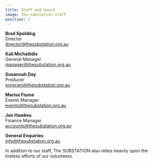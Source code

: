 ```yaml
---
title: Staff and board
image: the-substation-staff
position: 2
---
```


**Brad Spolding**  
Director  
director@thesubstation.org.au

**Kali Michailidis**  
General Manager  
manager@thesubstation.org.au

**Susannah Day**  
Producer  
program@thesubstation.org.au

**Marisa Fiume**  
Events Manager  
events@thesubstation.org.au

**Jon Hawkes**  
Finance Manager  
accounts@thesubstation.org.au

**General Enquiries**  
info@thesubstation.org.au

In addition to our staff, The SUBSTATION also relies heavily upon the tireless efforts of our volunteers.

